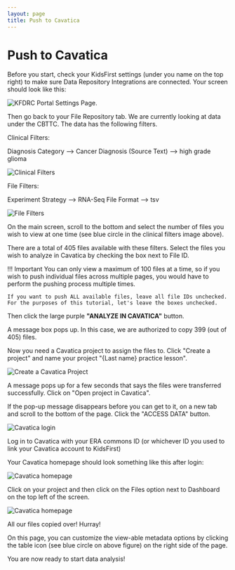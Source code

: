 ```yaml
---
layout: page
title: Push to Cavatica
---
```


Push to Cavatica
================

Before you start, check your KidsFirst settings (under you name on the top right) to make sure Data Repository Integrations are connected. Your screen should look like this:

![**KFDRC Portal Settings Page.**](../../images/kf_settings.png)

Then go back to your File Repository tab. We are currently looking at data under the CBTTC. The data has the following filters.

Clinical Filters:

Diagnosis Category --> Cancer
Diagnosis (Source Text) --> high grade glioma

![**Clinical Filters**](../../images/Clinical_Filters.png)

File Filters:

Experiment Strategy --> RNA-Seq
File Format --> tsv

![**File Filters**](../../images/File_Filters.png)

On the main screen, scroll to the bottom and select the number of files you wish to view at one time (see blue circle in the clinical filters image above).

There are a total of 405 files available with these filters. Select the files you wish to analyze in Cavatica by checking the box next to File ID.

!!! Important
    You can only view a maximum of 100 files at a time, so if you wish to push individual files across multiple pages, you would have to perform the pushing process multiple times.

    If you want to push ALL available files, leave all file IDs unchecked. For the purposes of this tutorial, let's leave the boxes unchecked.

Then click the large purple **\"ANALYZE IN CAVATICA\"** button.


 A message box pops up. In this case, we are authorized to copy 399 (out of 405) files.

 Now you need a Cavatica project to assign the files to. Click "Create a project" and name your project "{Last name} practice lesson".

 ![**Create a Cavatica Project**](../../images/cavatica_project_created.png)

 A message pops up for a few seconds that says the files were transferred successfully. Click on "Open project in Cavatica".

 If the pop-up message disappears before you can get to it, <visit www.cavatica.org> on a new tab and scroll to the bottom of the page. Click the "ACCESS DATA" button.

 ![**Cavatica login**](../../images/cavatica_login.png)

 Log in to Cavatica with your ERA commons ID (or whichever ID you used to link your Cavatica account to KidsFirst)

 Your Cavatica homepage should look something like this after login:

![**Cavatica homepage**](../../images/cavatic_homepage.png)

 Click on your project and then click on the Files option next to Dashboard on the top left of the screen.

 ![**Cavatica homepage**](../../images/cavatica_metadata.png)


All our files copied over! Hurray!

On this page, you can customize the view-able metadata options by clicking the table icon (see blue circle on above figure) on the right side of the page.

You are now ready to start data analysis!
